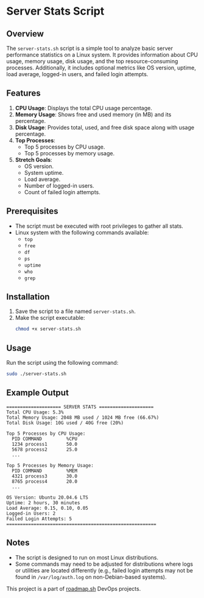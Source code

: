 # Server Stats Script

## Overview
The `server-stats.sh` script is a simple tool to analyze basic server performance statistics on a Linux system. It provides information about CPU usage, memory usage, disk usage, and the top resource-consuming processes. Additionally, it includes optional metrics like OS version, uptime, load average, logged-in users, and failed login attempts.

## Features
1. **CPU Usage**: Displays the total CPU usage percentage.
2. **Memory Usage**: Shows free and used memory (in MB) and its percentage.
3. **Disk Usage**: Provides total, used, and free disk space along with usage percentage.
4. **Top Processes**:
   - Top 5 processes by CPU usage.
   - Top 5 processes by memory usage.
5. **Stretch Goals**:
   - OS version.
   - System uptime.
   - Load average.
   - Number of logged-in users.
   - Count of failed login attempts.

## Prerequisites
- The script must be executed with root privileges to gather all stats.
- Linux system with the following commands available:
  - `top`
  - `free`
  - `df`
  - `ps`
  - `uptime`
  - `who`
  - `grep`

## Installation
1. Save the script to a file named `server-stats.sh`.
2. Make the script executable:
   ```bash
   chmod +x server-stats.sh
   ```

## Usage
Run the script using the following command:
```bash
sudo ./server-stats.sh
```

## Example Output
```
==================== SERVER STATS ====================
Total CPU Usage: 5.3%
Total Memory Usage: 2048 MB used / 1024 MB free (66.67%)
Total Disk Usage: 10G used / 40G free (20%)

Top 5 Processes by CPU Usage:
  PID COMMAND         %CPU
  1234 process1       50.0
  5678 process2       25.0
  ...

Top 5 Processes by Memory Usage:
  PID COMMAND         %MEM
  4321 process3       30.0
  8765 process4       20.0
  ...

OS Version: Ubuntu 20.04.6 LTS
Uptime: 2 hours, 30 minutes
Load Average: 0.15, 0.10, 0.05
Logged-in Users: 2
Failed Login Attempts: 5
=======================================================
```

## Notes
- The script is designed to run on most Linux distributions.
- Some commands may need to be adjusted for distributions where logs or utilities are located differently (e.g., failed login attempts may not be found in `/var/log/auth.log` on non-Debian-based systems).


This project is a part of [roadmap.sh](https://roadmap.sh/projects/server-stats) DevOps projects.

